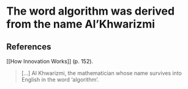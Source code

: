 # The word algorithm was derived from the name Al’Khwarizmi
## References
[[How Innovation Works]] (p. 152).
> […] Al Khwarizmi, the mathematician whose name survives into English in the word ‘algorithm’.

<!-- #evergreen -->

<!-- {BearID:8B0507DA-CF28-47CE-8195-A58ED278038A-7275-00000C61A24B9C5F} -->

